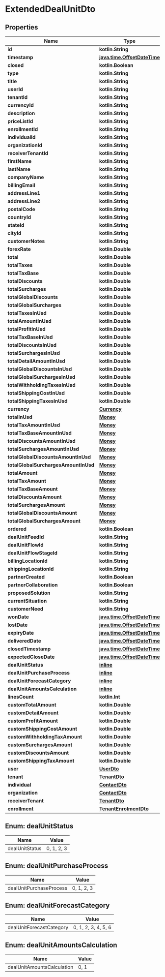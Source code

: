 
# ExtendedDealUnitDto

## Properties
| Name | Type | Description | Notes |
| ------------ | ------------- | ------------- | ------------- |
| **id** | **kotlin.String** |  |  [optional] |
| **timestamp** | [**java.time.OffsetDateTime**](java.time.OffsetDateTime.md) |  |  [optional] |
| **closed** | **kotlin.Boolean** |  |  [optional] |
| **type** | **kotlin.String** |  |  [optional] |
| **title** | **kotlin.String** |  |  [optional] |
| **userId** | **kotlin.String** |  |  [optional] |
| **tenantId** | **kotlin.String** |  |  [optional] |
| **currencyId** | **kotlin.String** |  |  [optional] |
| **description** | **kotlin.String** |  |  [optional] |
| **priceListId** | **kotlin.String** |  |  [optional] |
| **enrollmentId** | **kotlin.String** |  |  [optional] |
| **individualId** | **kotlin.String** |  |  [optional] |
| **organizationId** | **kotlin.String** |  |  [optional] |
| **receiverTenantId** | **kotlin.String** |  |  [optional] |
| **firstName** | **kotlin.String** |  |  [optional] |
| **lastName** | **kotlin.String** |  |  [optional] |
| **companyName** | **kotlin.String** |  |  [optional] |
| **billingEmail** | **kotlin.String** |  |  [optional] |
| **addressLine1** | **kotlin.String** |  |  [optional] |
| **addressLine2** | **kotlin.String** |  |  [optional] |
| **postalCode** | **kotlin.String** |  |  [optional] |
| **countryId** | **kotlin.String** |  |  [optional] |
| **stateId** | **kotlin.String** |  |  [optional] |
| **cityId** | **kotlin.String** |  |  [optional] |
| **customerNotes** | **kotlin.String** |  |  [optional] |
| **forexRate** | **kotlin.Double** |  |  [optional] |
| **total** | **kotlin.Double** |  |  [optional] |
| **totalTaxes** | **kotlin.Double** |  |  [optional] |
| **totalTaxBase** | **kotlin.Double** |  |  [optional] |
| **totalDiscounts** | **kotlin.Double** |  |  [optional] |
| **totalSurcharges** | **kotlin.Double** |  |  [optional] |
| **totalGlobalDiscounts** | **kotlin.Double** |  |  [optional] |
| **totalGlobalSurcharges** | **kotlin.Double** |  |  [optional] |
| **totalTaxesInUsd** | **kotlin.Double** |  |  [optional] |
| **totalAmountInUsd** | **kotlin.Double** |  |  [optional] |
| **totalProfitInUsd** | **kotlin.Double** |  |  [optional] |
| **totalTaxBaseInUsd** | **kotlin.Double** |  |  [optional] |
| **totalDiscountsInUsd** | **kotlin.Double** |  |  [optional] |
| **totalSurchargesInUsd** | **kotlin.Double** |  |  [optional] |
| **totalDetailAmountInUsd** | **kotlin.Double** |  |  [optional] |
| **totalGlobalDiscountsInUsd** | **kotlin.Double** |  |  [optional] |
| **totalGlobalSurchargesInUsd** | **kotlin.Double** |  |  [optional] |
| **totalWithholdingTaxesInUsd** | **kotlin.Double** |  |  [optional] |
| **totalShippingCostInUsd** | **kotlin.Double** |  |  [optional] |
| **totalShippingTaxesInUsd** | **kotlin.Double** |  |  [optional] |
| **currency** | [**Currency**](Currency.md) |  |  [optional] |
| **totalInUsd** | [**Money**](Money.md) |  |  [optional] |
| **totalTaxAmountInUsd** | [**Money**](Money.md) |  |  [optional] |
| **totalTaxBaseAmountInUsd** | [**Money**](Money.md) |  |  [optional] |
| **totalDiscountsAmountInUsd** | [**Money**](Money.md) |  |  [optional] |
| **totalSurchargesAmountInUsd** | [**Money**](Money.md) |  |  [optional] |
| **totalGlobalDiscountsAmountInUsd** | [**Money**](Money.md) |  |  [optional] |
| **totalGlobalSurchargesAmountInUsd** | [**Money**](Money.md) |  |  [optional] |
| **totalAmount** | [**Money**](Money.md) |  |  [optional] |
| **totalTaxAmount** | [**Money**](Money.md) |  |  [optional] |
| **totalTaxBaseAmount** | [**Money**](Money.md) |  |  [optional] |
| **totalDiscountsAmount** | [**Money**](Money.md) |  |  [optional] |
| **totalSurchargesAmount** | [**Money**](Money.md) |  |  [optional] |
| **totalGlobalDiscountsAmount** | [**Money**](Money.md) |  |  [optional] |
| **totalGlobalSurchargesAmount** | [**Money**](Money.md) |  |  [optional] |
| **ordered** | **kotlin.Boolean** |  |  [optional] |
| **dealUnitFeedId** | **kotlin.String** |  |  [optional] |
| **dealUnitFlowId** | **kotlin.String** |  |  [optional] |
| **dealUnitFlowStageId** | **kotlin.String** |  |  [optional] |
| **billingLocationId** | **kotlin.String** |  |  [optional] |
| **shippingLocationId** | **kotlin.String** |  |  [optional] |
| **partnerCreated** | **kotlin.Boolean** |  |  [optional] |
| **partnerCollaboration** | **kotlin.Boolean** |  |  [optional] |
| **proposedSolution** | **kotlin.String** |  |  [optional] |
| **currentSituation** | **kotlin.String** |  |  [optional] |
| **customerNeed** | **kotlin.String** |  |  [optional] |
| **wonDate** | [**java.time.OffsetDateTime**](java.time.OffsetDateTime.md) |  |  [optional] |
| **lostDate** | [**java.time.OffsetDateTime**](java.time.OffsetDateTime.md) |  |  [optional] |
| **expiryDate** | [**java.time.OffsetDateTime**](java.time.OffsetDateTime.md) |  |  [optional] |
| **deliveredDate** | [**java.time.OffsetDateTime**](java.time.OffsetDateTime.md) |  |  [optional] |
| **closedTimestamp** | [**java.time.OffsetDateTime**](java.time.OffsetDateTime.md) |  |  [optional] |
| **expectedCloseDate** | [**java.time.OffsetDateTime**](java.time.OffsetDateTime.md) |  |  [optional] |
| **dealUnitStatus** | [**inline**](#DealUnitStatus) |  |  [optional] |
| **dealUnitPurchaseProcess** | [**inline**](#DealUnitPurchaseProcess) |  |  [optional] |
| **dealUnitForecastCategory** | [**inline**](#DealUnitForecastCategory) |  |  [optional] |
| **dealUnitAmountsCalculation** | [**inline**](#DealUnitAmountsCalculation) |  |  [optional] |
| **linesCount** | **kotlin.Int** |  |  [optional] |
| **customTotalAmount** | **kotlin.Double** |  |  [optional] |
| **customDetailAmount** | **kotlin.Double** |  |  [optional] |
| **customProfitAmount** | **kotlin.Double** |  |  [optional] |
| **customShippingCostAmount** | **kotlin.Double** |  |  [optional] |
| **customWithholdingTaxAmount** | **kotlin.Double** |  |  [optional] |
| **customSurchargesAmount** | **kotlin.Double** |  |  [optional] |
| **customDiscountsAmount** | **kotlin.Double** |  |  [optional] |
| **customShippingTaxAmount** | **kotlin.Double** |  |  [optional] |
| **user** | [**UserDto**](UserDto.md) |  |  [optional] |
| **tenant** | [**TenantDto**](TenantDto.md) |  |  [optional] |
| **individual** | [**ContactDto**](ContactDto.md) |  |  [optional] |
| **organization** | [**ContactDto**](ContactDto.md) |  |  [optional] |
| **receiverTenant** | [**TenantDto**](TenantDto.md) |  |  [optional] |
| **enrollment** | [**TenantEnrolmentDto**](TenantEnrolmentDto.md) |  |  [optional] |


<a id="DealUnitStatus"></a>
## Enum: dealUnitStatus
| Name | Value |
| ---- | ----- |
| dealUnitStatus | 0, 1, 2, 3 |


<a id="DealUnitPurchaseProcess"></a>
## Enum: dealUnitPurchaseProcess
| Name | Value |
| ---- | ----- |
| dealUnitPurchaseProcess | 0, 1, 2, 3 |


<a id="DealUnitForecastCategory"></a>
## Enum: dealUnitForecastCategory
| Name | Value |
| ---- | ----- |
| dealUnitForecastCategory | 0, 1, 2, 3, 4, 5, 6 |


<a id="DealUnitAmountsCalculation"></a>
## Enum: dealUnitAmountsCalculation
| Name | Value |
| ---- | ----- |
| dealUnitAmountsCalculation | 0, 1 |



